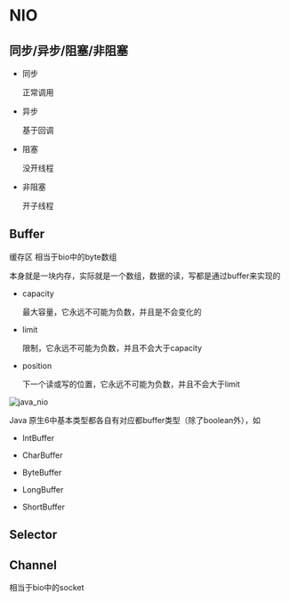 # NIO

## 同步/异步/阻塞/非阻塞

- 同步

    正常调用

- 异步

    基于回调

- 阻塞

    没开线程

- 非阻塞

    开子线程

## Buffer

缓存区 相当于bio中的byte数组

本身就是一块内存，实际就是一个数组，数据的读，写都是通过buffer来实现的

- capacity

    最大容量，它永远不可能为负数，并且是不会变化的

- limit

    限制，它永远不可能为负数，并且不会大于capacity

- position

    下一个读或写的位置，它永远不可能为负数，并且不会大于limit

![java_nio](java_nio.png)

Java 原生6中基本类型都各自有对应都buffer类型（除了boolean外），如

- IntBuffer

- CharBuffer

- ByteBuffer

- LongBuffer

- ShortBuffer

## Selector

## Channel

相当于bio中的socket